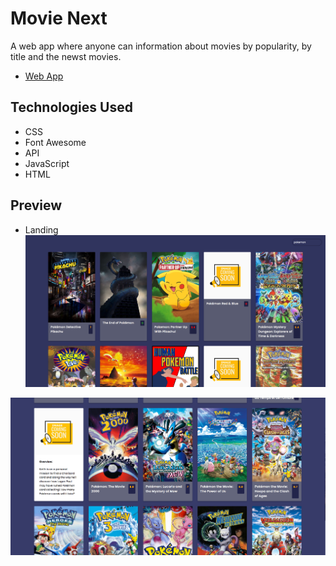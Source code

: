 # Movie Next
A web app where anyone can information about movies by popularity, by title and the newst movies.
- [Web App](https://realcheapny.netlify.app/)

## Technologies Used
- CSS
- Font Awesome
- API
- JavaScript
- HTML

## Preview
- Landing
![Home](https://raw.githubusercontent.com/electrone901/movies-app/main/img/home.png "Home")

![Search](https://raw.githubusercontent.com/electrone901/movies-app/main/img/search.png "Search")
